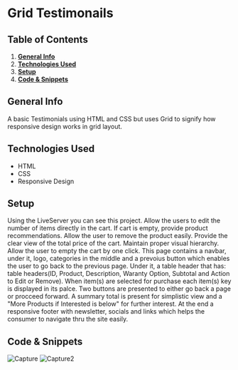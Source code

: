 # Grid Testimonails

## Table of Contents
1. [**General Info**](#general-info)
2. [**Technologies Used**](#technologies-used)
3. [**Setup**](#setup)
4. [**Code & Snippets**](#CodeSnippets)
## General Info
A basic Testimonials using HTML and CSS but uses Grid to signify how responsive design works in grid layout.
## Technologies Used
- HTML
- CSS
- Responsive Design
  

## Setup
Using the LiveServer you can see this project. Allow the users to edit the number of items directly in the cart.
If cart is empty, provide product recommendations.
Allow the user to remove the product easily.
Provide the clear view of the total price of the cart.
Maintain proper visual hierarchy.
Allow the user to empty the cart by one click.
This page contains a navbar, under it, logo, categories in the middle and a prevoius button which enables the user to go back to the previous page.
Under it, a table header that has: table headers(ID, Product, Description, Waranty Option, Subtotal and Action to Edit or Remove). 
When item(s) are selected for purchase each item(s) key is displayed in its palce. Two buttons are presented to either go back a page or procceed forward.
A summary total is present for simplistic view and a "More Products if Interested is below" for further interest.
At the end a responsive footer with newsletter, socials and links which helps the consumer to navigate thru the site easily.

## Code & Snippets
![Capture](https://github.com/AhmadBahr/TicTacToegame-Human-V.S-AI-/assets/150359856/c8b189d7-8863-48fb-8c2f-59c7c3b2262a) ![Capture2](https://github.com/AhmadBahr/TicTacToegame-Human-V.S-AI-/assets/150359856/07233a15-b985-4412-8beb-c0c3d5f50125)

